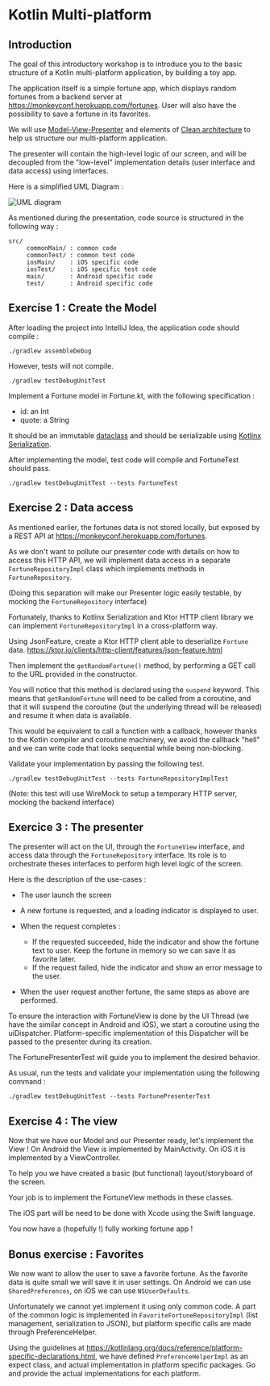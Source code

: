 
# Kotlin Multi-platform #

## Introduction ##

The goal of this introductory workshop is to introduce you to the basic
structure of a Kotlin multi-platform application, by building a toy app.

The application itself is a simple fortune app, which displays random fortunes
from a backend server at https://monkeyconf.herokuapp.com/fortunes. User will
also have the possibility to save a fortune in its favorites.

We will use
[Model-View-Presenter](https://en.wikipedia.org/wiki/Model–view–presenter) and
elements of [Clean
architecture](http://blog.cleancoder.com/uncle-bob/2012/08/13/the-clean-architecture.html)
to help us structure our multi-platform application.

The presenter will contain the high-level logic of our screen, and will be
decoupled from the "low-level" implementation details (user interface and data
access) using interfaces.

Here is a simplified UML Diagram :

![UML diagram](uml.svg)

As mentioned during the presentation, code source is structured in the following way :
  
    src/
         commonMain/ : common code
         commonTest/ : common test code
         iosMain/    : iOS specific code
         iosTest/    : iOS specific test code
         main/       : Android specific code
         test/       : Android specific code
         
## Exercise 1 : Create the Model ##

After loading the project into IntelliJ Idea, the application code should compile :

``` shell
./gradlew assembleDebug
```

However, tests will not compile. 

``` shell
./gradlew testDebugUnitTest
```

Implement a Fortune model in Fortune.kt, with the following specification :
  * id: an Int
  * quote: a String

It should be an immutable [dataclass](https://kotlinlang.org/docs/reference/data-classes.html) 
and should be serializable using [Kotlinx Serialization](https://github.com/Kotlin/kotlinx.serialization).

After implementing the model, test code will compile and FortuneTest should pass.

``` shell
./gradlew testDebugUnitTest --tests FortuneTest
```

## Exercise 2 : Data access ##

As mentioned earlier, the fortunes data is not stored locally, but exposed by a
REST API at https://monkeyconf.herokuapp.com/fortunes.

As we don't want to pollute our presenter code with details on how to access
this HTTP API, we will implement data access in a separate `FortuneRepositoryImpl`
class which implements methods in `FortuneRepository`.

(Doing this separation will make our Presenter logic easily testable, by mocking
the `FortuneRepository` interface)

Fortunately, thanks to Kotlinx Serialization and Ktor HTTP client library we can
implement `FortuneRepositoryImpl` in a cross-platform way.

Using JsonFeature, create a Ktor HTTP client able to deserialize `Fortune` data.
https://ktor.io/clients/http-client/features/json-feature.html

Then implement the `getRandomFortune()` method, by performing a GET call to the
URL provided in the constructor.

You will notice that this method is declared using the `suspend` keyword. This
means that `getRandomFortune` will need to be called from a coroutine, and that
it will suspend the coroutine (but the underlying thread will be released) and
resume it when data is available.

This would be equivalent to call a function with a callback, however thanks to
the Kotlin compiler and coroutine machinery, we avoid the callback "hell" and we
can write code that looks sequential while being non-blocking.

Validate your implementation by passing the following test.

``` shell
./gradlew testDebugUnitTest --tests FortuneRepositoryImplTest
```

(Note: this test will use WireMock to setup a temporary HTTP server, mocking the
backend interface)

## Exercice 3 : The presenter ##

The presenter will act on the UI, through the `FortuneView` interface, and
access data through the `FortuneRepository` interface. Its role is to
orchestrate theses interfaces to perform high level logic of the screen.

Here is the description of the use-cases :
  * The user launch the screen
  * A new fortune is requested, and a loading indicator is displayed to user.
  * When the request completes :
      * If the requested succeeded, hide the indicator and show the fortune text
        to user. Keep the fortune in memory so we can save it as favorite later.
      * If the request failed, hide the indicator and show an error message to
        the user.
        
  * When the user request another fortune, the same steps as above are performed.

To ensure the interaction with FortuneView is done by the UI Thread (we have the
similar concept in Android and iOS), we start a coroutine using the
uiDispatcher. Platform-specific implementation of this Dispatcher will be passed
to the presenter during its creation.

The FortunePresenterTest will guide you to implement the desired behavior.

As usual, run the tests and validate your implementation using the following command :

``` shell
./gradlew testDebugUnitTest --tests FortunePresenterTest
```

## Exercise 4 : The view ##

Now that we have our Model and our Presenter ready, let's implement the View !
On Android the View is implemented by MainActivity. On iOS it is implemented by
a ViewController. 

To help you we have created a basic (but functional) layout/storyboard of the
screen.

Your job is to implement the FortuneView methods in these classes.

The iOS part will be need to be done with Xcode using the Swift language.

You now have a (hopefully !) fully working fortune app !

## Bonus exercise : Favorites ##

We now want to allow the user to save a favorite fortune.
As the favorite data is quite small we will save it in user settings.
On Android we can use `SharedPreferences`, on iOS we can use `NSUserDefaults`.

Unfortunately we cannot yet implement it using only common code.
A part of the common logic is implemented in `FavoriteFortuneRepositoryImpl`
(list management, serialization to JSON), but platform specific calls are made
through PreferenceHelper.

Using the guidelines at
https://kotlinlang.org/docs/reference/platform-specific-declarations.html, we
have defined `PreferenceHelperImpl` as an expect class, and actual
implementation in platform specific packages. Go and provide the actual
implementations for each platform.

